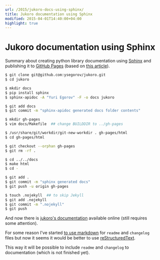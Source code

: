 ```yaml
---
url: /2015/jukoro-docs-using-sphinx/
title: Jukoro documentation using Sphinx
modified: 2015-04-01T14:40:00+04:00
highlight: true
---
```

# Jukoro documentation using Sphinx


Summary about creating python library documentation using [Sphinx][sphinx] and
publishing it to [GitHub Pages][ghp] (based on [this article][1]).

```bash
$ git clone git@github.com:ysegorov/jukoro.git
$ cd jukoro

$ mkdir docs
$ pip install sphinx
$ sphinx-apidoc -A "Yuri Egorov" -F -o docs jukoro

$ git add docs
$ git commit -m "sphinx-apidoc generated docs folder contents"

$ mkdir gh-pages
$ vim docs/Makefile  ## change BUILDDIR to ../gh-pages

$ /usr/share/git/workdir/git-new-workdir . gh-pages/html
$ cd gh-pages/html

$ git checkout --orphan gh-pages
$ git rm -rf .

$ cd ../../docs
$ make html
$ cd -

$ git add .
$ git commit -m "sphinx generated docs"
$ git push -u origin gh-pages

$ touch .nojekyll  ## to skip Jekyll
$ git add .nojekyll
$ git commit -m ".nojekyll"
$ git push
```


And now there is [jukoro's documentation][2] available online (still requires
some attention).

For some reason I've started [to use markdown][3] for ``readme`` and ``changelog``
files but now it seems it would be better to use [reStructuredText][4].

This way it will be possible to include ``readme`` and ``changelog`` to
documentation (which is not finished yet).


[sphinx]: http://sphinx-doc.org/
[ghp]: https://pages.github.com/
[1]: http://raxcloud.blogspot.co.uk/2013/02/documenting-python-code-using-sphinx.html
[2]: https://ysegorov.github.io/jukoro
[3]: /2015/markdown-live/
[4]: http://docutils.sourceforge.net/rst.html
